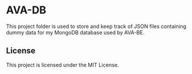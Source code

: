 # AVA-DB

This project folder is used to store and keep track of JSON files containing dummy data for my MongoDB database used by AVA-BE.

## License

This project is licensed under the MIT License.
